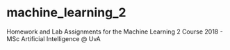 # machine_learning_2
Homework and Lab Assignments for the Machine Learning 2 Course 2018 - MSc Artificial Intelligence @ UvA
